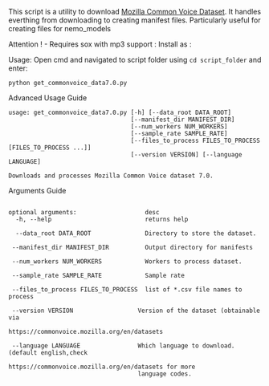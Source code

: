 This script is a utility to download [Mozilla Common Voice Dataset](https://commonvoice.mozilla.org/en/datasets). It handles everthing from downloading to creating manifest files.
Particularly useful for creating files for nemo_models

Attention ! - Requires sox with mp3 support : Install as : 

Usage: 
Open cmd and navigated to script folder using `cd script_folder` and enter: 
```
python get_commonvoice_data7.0.py
```

Advanced Usage Guide
```
usage: get_commonvoice_data7.0.py [-h] [--data_root DATA_ROOT]
                                  [--manifest_dir MANIFEST_DIR]
                                  [--num_workers NUM_WORKERS]
                                  [--sample_rate SAMPLE_RATE]
                                  [--files_to_process FILES_TO_PROCESS [FILES_TO_PROCESS ...]]
                                  [--version VERSION] [--language LANGUAGE]

Downloads and processes Mozilla Common Voice dataset 7.0.
```

Arguments Guide
```

optional arguments:                   desc
  -h, --help                          returns help
  
  --data_root DATA_ROOT               Directory to store the dataset.
 
 --manifest_dir MANIFEST_DIR          Output directory for manifests
 
 --num_workers NUM_WORKERS            Workers to process dataset.
 
 --sample_rate SAMPLE_RATE            Sample rate
 
 --files_to_process FILES_TO_PROCESS  list of *.csv file names to process
 
 --version VERSION                  Version of the dataset (obtainable via
                                    https://commonvoice.mozilla.org/en/datasets
 
 --language LANGUAGE                Which language to download.(default english,check
                                    https://commonvoice.mozilla.org/en/datasets for more
                                    language codes.
```
